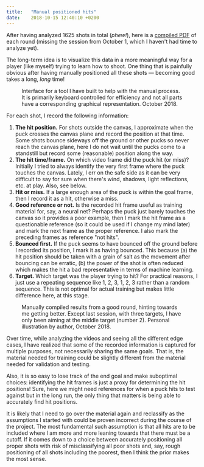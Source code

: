 ```yaml
---
title:   "Manual positioned hits"
date:    2018-10-15 12:40:10 +0200
---
```


After having analyzed 1625 shots in total (*phew!*), here is a
[compiled PDF](https://www.dropbox.com/s/l0ulnlfstdv33m4/shots-20181015.pdf?dl=0)
of each round (missing the session from October 1, which I haven't had time
to analyze yet).

The long-term idea is to visualize this data in a more meaningful way for
a player (like myself) trying to learn how to shoot. One thing that is
painfully obvious after having manually positioned all these shots — becoming
good takes a long, *long* time!

<figure>
  <img src="{{ site.url }}{{ site.baseurl }}/assets/images/quantification-ui.jpg" alt="">
  <figcaption>
    Interface for a tool I have built to help with the manual process. It is
    primarily keyboard controlled for efficiency and not all parts have
    a corresponding graphical representation. October 2018.
  </figcaption>
</figure>

For each shot, I record the following information:

1. **The hit position.** For shots outside the canvas, I approximate when the puck
   crosses the canvas plane and record the position at that time. Some shots
   bounce sideways off the ground or other pucks so never reach the canvas
   plane, here I do not wait until the pucks come to a standstill but record
   some (reasonable) position along the way.
2. **The hit time/frame.** On which video frame did the puck hit (or miss)?
   Initially I tried to always identify the very first frame where the puck
   touches the canvas. Lately, I err on the safe side as it can be very
   difficult to say for sure when there's wind, shadows, light reflections,
   etc. at play. Also, see below.
3. **Hit or miss.** If a large enough area of the puck is within the goal
   frame, then I record it as a hit, otherwise a miss.
4. **Good reference or not.** Is the recorded hit frame useful as
   training material for, say, a neural net? Perhaps the puck just barely
   touches the canvas so it provides a poor example, then I mark the hit
   frame as a questionable reference (so it could be used if I change
   my mind later) and mark the next frame as the proper reference. I also
   mark the preceding frames as reference "not hits".
5. **Bounced first.** If the puck seems to have bounced off the ground before
   I recorded its position, I mark it as having bounced. This because
   (a) the hit position should be taken with a grain of salt as the movement
   after bouncing can be erratic, (b) the power of the shot is often reduced
   which makes the hit a bad representative in terms of machine learning.
6. **Target.** Which target was the player trying to hit? For practical reasons,
   I just use a repeating sequence like 1, 2, 3, 1, 2, 3 rather than a random
   sequence. This is not optimal for actual training but makes little
   difference here, at this stage.

<figure>
  <img src="{{ site.url }}{{ site.baseurl }}/assets/images/fifth-session-good-round.png"
       alt="">
  <figcaption>
    Manually compiled results from a good round, hinting towards me getting
    better. Except last session, with three targets, I have only been aiming
    at the middle target (number 2). Personal illustration by author,
    October 2018.
  </figcaption>
</figure>

Over time, while analyzing the videos and seeing all the different edge cases,
I have realized that some of the recorded information is captured for multiple
purposes, not necessarily sharing the same goals. That is, the material
needed for training could be slightly different from the material needed for
validation and testing.

Also, it is so easy to lose track of the end goal and make suboptimal choices:
identifying the hit frames is just a proxy for determining the hit positions!
Sure, here we might need references for when a puck hits to test against but
in the long run, the only thing that matters is being able to accurately find
hit positions.

It is likely that I need to go over the material again and
reclassify as the assumptions I started with could be proven incorrect during
the course of the project. The most fundamental such assumption is that all
hits are to be included where I am more and more leaning towards that there
must be a cutoff. If it comes down to a choice between accurately positioning
all proper shots with risk of misclassifying all poor shots and, say, rough
positioning of all shots including the poorest, then I think the prior makes
the most sense.
